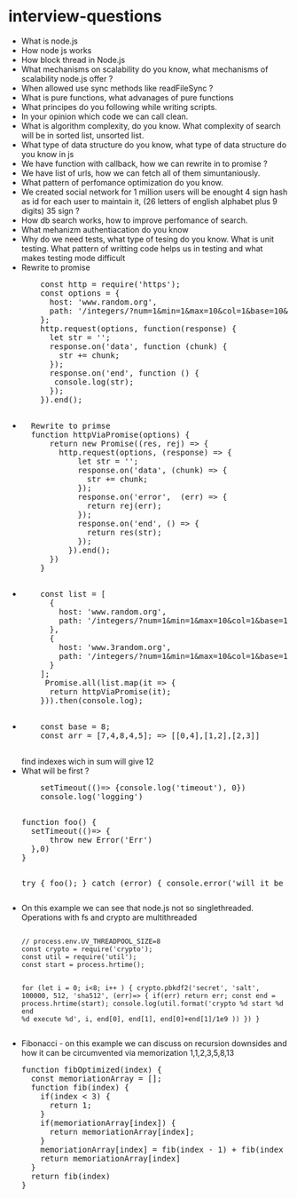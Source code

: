 # interview-questions

<ul>
<li>What is node.js
<li>How node js works
<li>How block thread in Node.js
<li>What mechanisms on scalability do you know, what mechanisms of scalability node.js offer ?
<li>When allowed use sync methods like readFileSync ?
<li>What is pure functions, what advanages of pure functions
<li>What principes do you following while writing scripts.
<li>In your opinion which code we can call clean.
<li>What is algorithm complexity, do you know. What complexity of search will be in sorted list, unsorted list.
<li>What type of data structure do you know, what type of data structure do you know in js
<li>We have function with callback, how we can rewrite in to promise ?
<li>We have list of urls, how we can fetch all of them simuntaniously.
<li>What pattern of perfomance optimization do you know.
<li>We created social network for 1 million users will be enought 4 sign hash as id for each user to maintain it, (26 letters of english alphabet plus 9 digits) 35 sign ?
<li>How db search works, how to improve perfomance of search.
<li>What mehanizm authentiacation do you know
  <li>Why do we need tests, what type of tesing do you know. What is unit testing. What pattern of writting code helps us in testing and what makes testing mode difficult
  <li>
    Rewrite to promise
    <pre>
    const http = require('https');
    const options = {
      host: 'www.random.org',
      path: '/integers/?num=1&min=1&max=10&col=1&base=10&format=plain&rnd=new'
    };
    http.request(options, function(response) {
      let str = '';
      response.on('data', function (chunk) {
        str += chunk;
      });
      response.on('end', function () {
       console.log(str);
      });
    }).end();
    </pre>
  </li>
  <li>
    <pre>
  Rewrite to primse
  function httpViaPromise(options) {
      return new Promise((res, rej) => {
        http.request(options, (response) => {
            let str = '';
            response.on('data', (chunk) => {
              str += chunk;
            });
            response.on('error',  (err) => {
              return rej(err);
            });
            response.on('end', () => {
              return res(str);
            });
          }).end();
      })
    }
    </pre>
  </li>
  <li>
    <pre>
    const list = [
      {
        host: 'www.random.org',
        path: '/integers/?num=1&min=1&max=10&col=1&base=10&format=plain&rnd=new'
      },
      {
        host: 'www.3random.org',
        path: '/integers/?num=1&min=1&max=10&col=1&base=10&format=plain&rnd=new'
      }
    ];
     Promise.all(list.map(it => {
      return httpViaPromise(it);
    })).then(console.log);
    </pre>
  </li>
  <li>
    <pre>
    const base = 8;
    const arr = [7,4,8,4,5]; => [[0,4],[1,2],[2,3]]
    </pre>
    find  indexes wich in sum will give 12
  <li>
    What will be first ?
    <pre>
    setTimeout(()=> {console.log('timeout'), 0})
    console.log('logging')
    </pre>
<pre>
function foo() {
  setTimeout(()=> {
      throw new Error('Err')
  },0)
}

try {
  foo();
} catch (error) {
  console.error('will it be fired');
}
</pre>
  <li>
On this example we can see that node.js not so singlethreaded. Operations with fs and crypto are multithreaded
<pre><code>
// process.env.UV_THREADPOOL_SIZE=8
const crypto = require('crypto');
const util = require('util');
const start = process.hrtime();

for (let i = 0; i<8; i++ ) {
  crypto.pbkdf2('secret', 'salt', 100000, 512, 'sha512', (err)=> {
    if(err) return err;
      const end = process.hrtime(start);
      console.log(util.format('crypto %d start %d end %d execute %d', 
      i, end[0], end[1], end[0]+end[1]/1e9
    ))
  })
}
</code></pre>
  <li>
Fibonacci - on this example we can discuss on recursion downsides and how it can be circumvented via memorization
1,1,2,3,5,8,13
<pre>
function fibOptimized(index) {
  const memoriationArray = [];
  function fib(index) {
    if(index < 3) {
      return 1;
    }
    if(memoriationArray[index]) {
      return memoriationArray[index];
    }
    memoriationArray[index] = fib(index - 1) + fib(index - 2);
    return memoriationArray[index]
  }
  return fib(index)
}
</pre>
 </ul>

